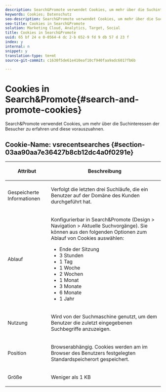 ```yaml
---
description: Search&Promote verwendet Cookies, um mehr über die Suchinteressen der Besucher zu erfahren und diese vorauszuahnen.
keywords: Cookies; Datenschutz
seo-description: Search&Promote verwendet Cookies, um mehr über die Suchinteressen der Besucher zu erfahren und diese vorauszuahnen.
seo-title: Cookies in Search&Promote
solution: Marketing Cloud, Analytics, Target, Social
title: Cookies in Search&Promote
uuid: 65 bf 24 e 0-0564-4 dc 2-b 652-9 fd 9 db 57 d 23 f
index: y
internal: n
snippet: y
translation-type: tm+mt
source-git-commit: c1630f5de61e410eaf10cf940faa9adc6017fb6b

---
```



# Cookies in Search&amp;Promote{#search-and-promote-cookies}

Search&amp;Promote verwendet Cookies, um mehr über die Suchinteressen der Besucher zu erfahren und diese vorauszuahnen.

## Cookie-Name: vsrecentsearches {#section-03aa90aa7e36427b8cb12dc4a0f0291e}

<table id="table_34AA90F2FFB84500A77D8F4C5008D453"> 
 <thead> 
  <tr> 
   <th colname="col1" class="entry"> <p>Attribut </p> </th> 
   <th colname="col2" class="entry"> <p>Beschreibung </p> </th> 
  </tr> 
 </thead>
 <tbody> 
  <tr> 
   <td colname="col1"> <p>Gespeicherte Informationen </p> </td> 
   <td colname="col2"> <p> Verfolgt die letzten drei Suchläufe, die ein Benutzer auf der Domäne des Kunden durchgeführt hat. </p> </td> 
  </tr> 
  <tr> 
   <td colname="col1"> <p> Ablauf </p> </td> 
   <td colname="col2"> <p>Konfigurierbar in Search&amp;Promote (<span class="uicontrol">Design</span> &gt; <span class="uicontrol">Navigation</span> &gt; <span class="uicontrol">Aktuelle Suchvorgänge</span>). Sie können aus den folgenden Optionen zum Ablauf von Cookies auswählen: </p> <p> 
     <ul id="ul_28F564A6337D497699D5247F755981B8"> 
      <li id="li_6478BB5AF82341F787F92D03E277DBBB">Ende der Sitzung </li> 
      <li id="li_AF88B165365D4A63A82CB6ADD4542D66"> 3 Stunden </li> 
      <li id="li_339475FBAB2248348B54073A2386819D">1 Tag </li> 
      <li id="li_F30E6EF7A7FF467DB995D86AD0DF623B">1 Woche </li> 
      <li id="li_77E18CF7EF8E4B24BAC5440D2B87844B">2 Wochen </li> 
      <li id="li_E8A5FF4C97F64BB087422B16AD1F61DB">1 Monat </li> 
      <li id="li_C170092F7E5649FE876925B58E6C8580">3 Monate </li> 
      <li id="li_08BD465A900A48BDA1283263047A33FD">6 Monate </li> 
      <li id="li_85FEDE0283F7426B9AF49C72B5089257">1 Jahr </li> 
     </ul> </p> </td> 
  </tr> 
  <tr> 
   <td colname="col1"> <p> Nutzung </p> </td> 
   <td colname="col2"> <p>Wird von der Suchmaschine genutzt, um dem Benutzer die zuletzt eingegebenen Suchbegriffe anzuzeigen. </p> </td> 
  </tr> 
  <tr> 
   <td colname="col1"> <p> Position </p> </td> 
   <td colname="col2"> <p>Browserabhängig. Cookies werden am im Browser des Benutzers festgelegten Standardspeicherort gespeichert. </p> </td> 
  </tr> 
  <tr> 
   <td colname="col1"> <p> Größe </p> </td> 
   <td colname="col2"> <p>Weniger als 1 KB </p> </td> 
  </tr> 
 </tbody> 
</table>

